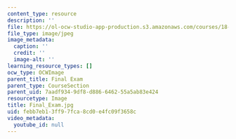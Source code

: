 ```yaml
---
content_type: resource
description: ''
file: https://ol-ocw-studio-app-production.s3.amazonaws.com/courses/18-06sc-linear-algebra-fall-2011/febb7eb13ff97fca8cd0e4fc09f3658c_Final_Exam.jpg
file_type: image/jpeg
image_metadata:
  caption: ''
  credit: ''
  image-alt: ''
learning_resource_types: []
ocw_type: OCWImage
parent_title: Final Exam
parent_type: CourseSection
parent_uid: 7aadf934-9df8-d886-6462-55a5ab83e424
resourcetype: Image
title: Final_Exam.jpg
uid: febb7eb1-3ff9-7fca-8cd0-e4fc09f3658c
video_metadata:
  youtube_id: null
---
```

